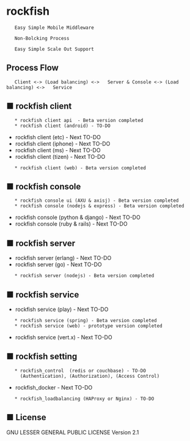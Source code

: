 # rockfish

``` 
   Easy Simple Mobile Middleware

   Non-Bolcking Process

   Easy Simple Scale Out Support
``` 

## Process Flow
```
   Client <-> (Load balancing) <->   Server & Console <-> (Load balancing) <->   Service
```   

## ■ rockfish client
``` 
   * rockfish client api  - Beta version completed
   * rockfish client (android) - TO-DO
``` 
   * rockfish client (etc) - Next TO-DO
   * rockfish client (iphone) - Next TO-DO
   * rockfish client (ms) - Next TO-DO
   * rockfish client (tizen) - Next TO-DO
``` 
   * rockfish client (web) - Beta version completed   
``` 

## ■ rockfish console
``` 
   * rockfish console ui (AXU & axisj) - Beta version completed  
   * rockfish console (nodejs & express) - Beta version completed   
``` 
   * rockfish console (python & django) - Next TO-DO   
   * rockfish console (ruby & rails) - Next TO-DO

## ■ rockfish server   
   * rockfish server (erlang) - Next TO-DO
   * rockfish server (go) - Next TO-DO
``` 
   * rockfish server (nodejs) - Beta version completed
``` 
   
## ■ rockfish service
   * rockfish service (play) - Next TO-DO
``` 
   * rockfish service (spring) - Beta version completed
   * rockfish service (web) - prototype version completed
``` 
   * rockfish service (vert.x) - Next TO-DO
   
## ■ rockfish setting   
``` 
   * rockfish_control  (redis or couchbase) - TO-DO  
     (Authentication), (Authorization), (Access Control) 
``` 
   * rockfish_docker - Next TO-DO  
``` 
   * rockfish_loadbalancing (HAProxy or Nginx) - TO-DO 
``` 
     
## ■ License
GNU LESSER GENERAL PUBLIC LICENSE Version 2.1
